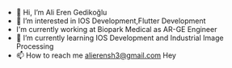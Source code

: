 - 👋 Hi, I’m Ali Eren Gedikoğlu
- 👀 I’m interested in IOS Development,Flutter Development
- I'm currently working at Biopark Medical as AR-GE Engineer
- 🌱 I’m currently learning IOS Development and Industrial Image Processing
- 📫 How to reach me alierensh3@gmail.com
Hey

<!---
alieren97/alieren97 is a ✨ special ✨ repository because its `README.md` (this file) appears on your GitHub profile.
You can click the Preview link to take a look at your changes.
--->
